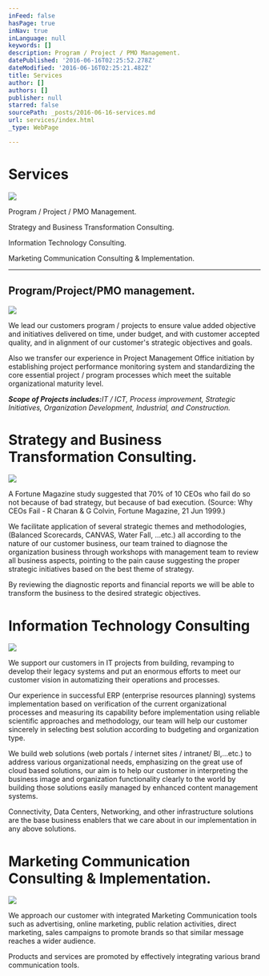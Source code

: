 ```yaml
---
inFeed: false
hasPage: true
inNav: true
inLanguage: null
keywords: []
description: Program / Project / PMO Management.
datePublished: '2016-06-16T02:25:52.278Z'
dateModified: '2016-06-16T02:25:21.482Z'
title: Services
author: []
authors: []
publisher: null
starred: false
sourcePath: _posts/2016-06-16-services.md
url: services/index.html
_type: WebPage

---
```

# Services
![](https://the-grid-user-content.s3-us-west-2.amazonaws.com/1f5d3963-fe99-4a6c-8a8b-a7c84ced121e.jpg)

Program / Project / PMO Management.

Strategy and Business Transformation Consulting.

Information Technology Consulting.

Marketing Communication Consulting & Implementation.

----------------------------------------------------------------------------

## Program/Project/PMO management.
![](https://imgflo.herokuapp.com/graph/vahj1ThiexotieMo/c0a0fbafeceef37be1f7eff597930376/croprotate.jpg?cropheight=3873&cropwidth=3600&degrees=0&input=https%3A%2F%2Fthe-grid-user-content.s3-us-west-2.amazonaws.com%2F43e34d96-e9cc-40bc-9cad-bb9b1fa37c44.jpg&x=151&y=0)

We lead our customers program / projects to ensure value added objective and initiatives delivered on time, under budget, and with customer accepted quality, and in alignment of our customer's strategic objectives and goals.

Also we transfer our experience in Project Management Office initiation by establishing project performance monitoring system and standardizing the core essential project / program processes which meet the suitable organizational maturity level. 

**_Scope of Projects includes:_**_IT / ICT, Process improvement, Strategic Initiatives, Organization Development, Industrial, and Construction._

# Strategy and Business Transformation Consulting.
![](https://the-grid-user-content.s3-us-west-2.amazonaws.com/6f2f2f47-b379-4bd2-959c-67fe1d26e8b5.jpg)

A Fortune Magazine study suggested that 70% of 10 CEOs who fail do so not because of bad strategy, but because of bad execution. (Source: Why CEOs Fail - R Charan & G Colvin, Fortune Magazine, 21 Jun 1999.) 

We facilitate application of several strategic themes and methodologies, (Balanced Scorecards, CANVAS, Water Fall, ...etc.) all according to the nature of our customer business, our team trained to diagnose the organization business through workshops with management team to review all business aspects, pointing to the pain cause suggesting the proper strategic initiatives based on the best theme of strategy. 

By reviewing the diagnostic reports and financial reports we will be able to transform the business to the desired strategic objectives. 

# Information Technology Consulting
![](https://the-grid-user-content.s3-us-west-2.amazonaws.com/5ede0eb7-b65d-4cec-a01b-6fe84b3090e4.jpg)

We support our customers in IT projects from building, revamping to develop their legacy systems and put an enormous efforts to meet our customer vision in automatizing their operations and processes.

Our experience in successful ERP (enterprise resources planning) systems implementation based on verification of the current organizational processes and measuring its capability before implementation using reliable scientific approaches and methodology, our team will help our customer sincerely in selecting best solution according to budgeting and organization type.

We build web solutions (web portals / internet sites / intranet/ BI,...etc.) to address various organizational needs, emphasizing on the great use of cloud based solutions, our aim is to help our customer in interpreting the business image and organization functionality clearly to the world by building those solutions easily managed by enhanced content management systems.

Connectivity, Data Centers, Networking, and other infrastructure solutions are the base business enablers that we care about in our implementation in any above solutions.

# Marketing Communication Consulting & Implementation.
![](https://the-grid-user-content.s3-us-west-2.amazonaws.com/38f2f20e-ec5b-40dc-a195-24a04290d734.jpg)

We approach our customer with integrated Marketing Communication tools such as advertising, online marketing, public relation activities, direct marketing, sales campaigns to promote brands so that similar message reaches a wider audience. 

Products and services are promoted by effectively integrating various brand communication tools.